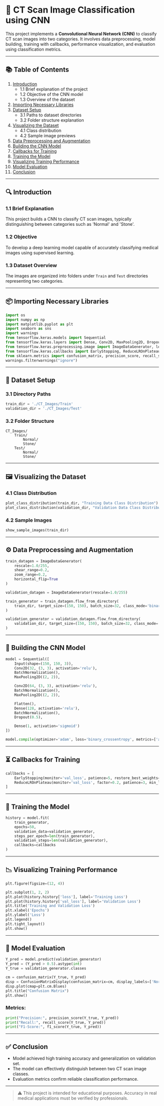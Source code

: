 # 🧠 CT Scan Image Classification using CNN

This project implements a **Convolutional Neural Network (CNN)** to classify CT scan images into two categories. It involves data preprocessing, model building, training with callbacks, performance visualization, and evaluation using classification metrics.

---

## 📚 Table of Contents

1. [Introduction](#-introduction)
   - 1.1 Brief explanation of the project
   - 1.2 Objective of the CNN model
   - 1.3 Overview of the dataset
2. [Importing Necessary Libraries](#-importing-necessary-libraries)
3. [Dataset Setup](#-dataset-setup)
   - 3.1 Paths to dataset directories
   - 3.2 Folder structure explanation
4. [Visualizing the Dataset](#-visualizing-the-dataset)
   - 4.1 Class distribution
   - 4.2 Sample image previews
5. [Data Preprocessing and Augmentation](#-data-preprocessing-and-augmentation)
6. [Building the CNN Model](#-building-the-cnn-model)
7. [Callbacks for Training](#-callbacks-for-training)
8. [Training the Model](#-training-the-model)
9. [Visualizing Training Performance](#-visualizing-training-performance)
10. [Model Evaluation](#-model-evaluation)
11. [Conclusion](#-conclusion)

---

## 🔍 Introduction

### 1.1 Brief Explanation

This project builds a CNN to classify CT scan images, typically distinguishing between categories such as 'Normal' and 'Stone'.

### 1.2 Objective

To develop a deep learning model capable of accurately classifying medical images using supervised learning.

### 1.3 Dataset Overview

The images are organized into folders under `Train` and `Test` directories representing two categories.

---

## 📦 Importing Necessary Libraries

```python
import os
import numpy as np
import matplotlib.pyplot as plt
import seaborn as sns
import warnings
from tensorflow.keras.models import Sequential
from tensorflow.keras.layers import Dense, Conv2D, MaxPooling2D, Dropout, Flatten, BatchNormalization, Input
from tensorflow.keras.preprocessing.image import ImageDataGenerator, load_img
from tensorflow.keras.callbacks import EarlyStopping, ReduceLROnPlateau
from sklearn.metrics import confusion_matrix, precision_score, recall_score, f1_score, ConfusionMatrixDisplay
warnings.filterwarnings("ignore")
```

---

## 📁 Dataset Setup

### 3.1 Directory Paths

```python
train_dir = './CT_Images/Train'
validation_dir = './CT_Images/Test'
```

### 3.2 Folder Structure

```
CT_Images/
    Train/
        Normal/
        Stone/
    Test/
        Normal/
        Stone/
```

---

## 🖼️ Visualizing the Dataset

### 4.1 Class Distribution

```python
plot_class_distribution(train_dir, "Training Data Class Distribution")
plot_class_distribution(validation_dir, "Validation Data Class Distribution")
```

### 4.2 Sample Images

```python
show_sample_images(train_dir)
```

---

## ⚙️ Data Preprocessing and Augmentation

```python
train_datagen = ImageDataGenerator(
    rescale=1.0/255,
    shear_range=0.2,
    zoom_range=0.2,
    horizontal_flip=True
)

validation_datagen = ImageDataGenerator(rescale=1.0/255)

train_generator = train_datagen.flow_from_directory(
    train_dir, target_size=(150, 150), batch_size=32, class_mode='binary'
)

validation_generator = validation_datagen.flow_from_directory(
    validation_dir, target_size=(150, 150), batch_size=32, class_mode='binary'
)
```

---

## 🧱 Building the CNN Model

```python
model = Sequential([
    Input(shape=(150, 150, 3)),
    Conv2D(32, (3, 3), activation='relu'),
    BatchNormalization(),
    MaxPooling2D((2, 2)),

    Conv2D(64, (3, 3), activation='relu'),
    BatchNormalization(),
    MaxPooling2D((2, 2)),

    Flatten(),
    Dense(128, activation='relu'),
    BatchNormalization(),
    Dropout(0.5),

    Dense(1, activation='sigmoid')
])

model.compile(optimizer='adam', loss='binary_crossentropy', metrics=['accuracy'])
```

---

## ⏳ Callbacks for Training

```python
callbacks = [
    EarlyStopping(monitor='val_loss', patience=5, restore_best_weights=True),
    ReduceLROnPlateau(monitor='val_loss', factor=0.2, patience=3, min_lr=0.0001)
]
```

---

## 🚀 Training the Model

```python
history = model.fit(
    train_generator,
    epochs=50,
    validation_data=validation_generator,
    steps_per_epoch=len(train_generator),
    validation_steps=len(validation_generator),
    callbacks=callbacks
)
```

---

## 📉 Visualizing Training Performance

```python
plt.figure(figsize=(12, 4))

plt.subplot(1, 2, 2)
plt.plot(history.history['loss'], label='Training Loss')
plt.plot(history.history['val_loss'], label='Validation Loss')
plt.title('Training and Validation Loss')
plt.xlabel('Epochs')
plt.ylabel('Loss')
plt.legend()
plt.tight_layout()
plt.show()
```

---

## 🧪 Model Evaluation

```python
Y_pred = model.predict(validation_generator)
Y_pred = (Y_pred > 0.5).astype(int)
Y_true = validation_generator.classes

cm = confusion_matrix(Y_true, Y_pred)
disp = ConfusionMatrixDisplay(confusion_matrix=cm, display_labels=['Normal', 'Stone'])
disp.plot(cmap=plt.cm.Blues)
plt.title("Confusion Matrix")
plt.show()
```

### Metrics:

```python
print("Precision:", precision_score(Y_true, Y_pred))
print("Recall:", recall_score(Y_true, Y_pred))
print("F1-Score:", f1_score(Y_true, Y_pred))
```

---

## ✅ Conclusion

- Model achieved high training accuracy and generalization on validation set.
- The model can effectively distinguish between two CT scan image classes.
- Evaluation metrics confirm reliable classification performance.

---

> ⚠️ This project is intended for educational purposes. Accuracy in real medical applications must be verified by professionals.
